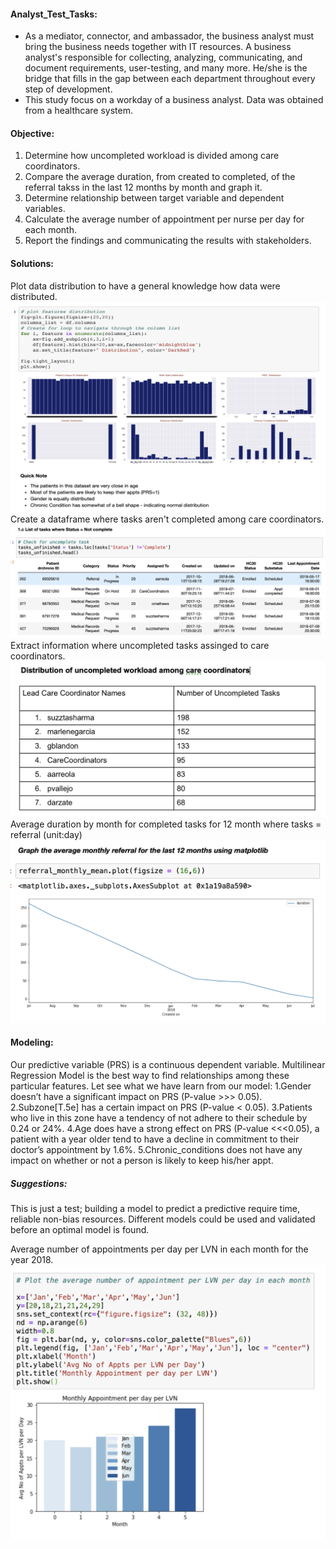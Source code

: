 #### Analyst_Test_Tasks:
* As a mediator, connector, and ambassador, the business analyst must bring the business needs together with IT resources.
A business analyst's responsible for collecting, analyzing, communicating, and document requirements, user-testing, and 
many more. He/she is the bridge that fills in the gap between each department throughout every step of development. 
* This study focus on a workday of a business analyst. Data was obtained from a healthcare system. 
#### Objective:
  1. Determine how uncompleted workload is divided among care coordinators.
  2. Compare the average duration, from created to completed, of the referral takss in the last 12 months by month and graph it.
  3. Determine relationship between target variable and dependent variables.
  4. Calculate the average number of appointment per nurse per day for each month.
  5. Report the findings and communicating the results with stakeholders.
#### Solutions:
Plot data distribution to have a general knowledge how data were distributed.
![](Images/Data_Distribution.png)
Create a dataframe where tasks aren't completed among care coordinators.
![](Images/uncompleted_tasks.png)
Extract information where uncompleted tasks assinged to care coordinators.
![](Images/uncompleted_tasks_distribution.png)
Average duration by month for completed tasks for 12 month where tasks = referral (unit:day)
![](Images/Referral_vs_month.png)
#### Modeling:
Our predictive variable (PRS)  is a continuous dependent variable. Multilinear Regression Model is the best way to find relationships among these particular features. Let see what we have learn from our model:
    1.Gender doesn’t have a significant impact on PRS (P-value >>> 0.05).
    2.Subzone[T.5e] has a certain impact on PRS (P-value < 0.05). 
    3.Patients who live in this zone have a tendency of not adhere to their schedule by 0.24 or 24%.
    4.Age does have a strong effect on PRS (P-value <<<0.05), a patient with a year older tend to have a decline in                  commitment to their doctor’s appointment by 1.6%.
    5.Chronic_conditions does not have any impact on whether or not a person is likely to keep his/her appt.

##### Suggestions:
This is just a test; building a model to predict a predictive require time, reliable non-bias resources. Different models could be used and validated before an optimal model is found. 

Average number of appointments per day per LVN in each month for the year 2018.
![](Images/Monthly_appt_perday_perLVN.png)



